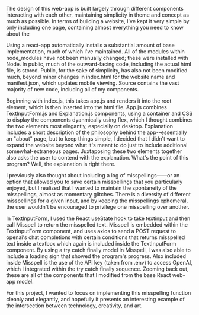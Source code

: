 The design of this web-app is built largely through different components interacting with each other, maintaining simplicity in theme and concept as much as possible. In terms of building a website, I've kept it very simple by only including one page, containing almost everything you need to know about the 

Using a react-app automatically installs a substantial amount of base implementation, much of which I've maintained. All of the modules within node_modules have not been manually changed; these were installed with Node. In public, much of the outward-facing code, including the actual html file, is stored. Public, for the sake of simplicity, has also not been modified much, beyond minor changes in index.html for the website name and manifest.json, which updates mobile viewing. Source contains the vast majority of new code, including all of my components. 

Beginning with index.js, this takes app.js and renders it into the root element, which is then inserted into the html file. App.js combines TextInputForm.js and Explanation.js components, using a container and CSS to display the components dyanmically using flex, which I thought combines the two elements most elegantly, especially on desktop. Explanation includes a short description of the philosophy behind the app--essentially an "about" page, but to keep things simple, I decided that I didn't want to expand the website beyond what it's meant to do just to include additional somewhat-extraneous pages. Juxtaposing these two elements together also asks the user to contend with the explanation. What's the point of this program? Well, the explanation is right there. 

I previously also thought about including a log of misspellings——or an option that allowed you to save certain misspellings that you particularly enjoyed, but I realized that I wanted to maintain the spontaneity of the misspellings, almost as momentary glitches. There is a diversity of different misspellings for a given input, and by keeping the misspellings ephemeral, the user wouldn't be encouraged to privilege one misspelling over another. 

In TextInputForm, I used the React useState hook to take textinput and then call Misspell to return the misspelled text. Misspell is embedded within the TextInputForm component, and uses axios to send a POST request to openai's chat completions with certain conditions that returns misspelled text inside a textbox which again is included inside the TextInputForm component. By using a try catch finally model in Misspell, I was also able to include a loading sign that showed the program's progress. Also included inside Misspell is the use of the API key (taken from .env) to access OpenAI, which I integrated within the try catch finally sequence. Zooming back out, these are all of the components that I modified from the base React web-app model. 

For this project, I wanted to focus on implementing this misspelling function cleanly and elegantly, and hopefully it presents an interesting example of the intersection between technology, creativity, and art. 